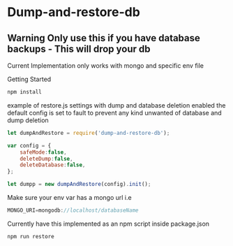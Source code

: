 # Dump-and-restore-db


## Warning Only use this if you have database backups - This will drop your db


Current Implementation only works with mongo and specific env file

Getting Started
```javascript
npm install
```
example of restore.js settings with dump and database deletion enabled
the default config is set to fault to prevent any kind unwanted of database and dump deletion

```javascript
let dumpAndRestore = require('dump-and-restore-db');

var config = {
    safeMode:false,
    deleteDump:false,
    deleteDatabase:false,
};

let dumpp = new dumpAndRestore(config).init();
```


Make sure your env var has a mongo url i.e
```javascript
MONGO_URI=mongodb://localhost/databaseName
```

Currently have this implemented as an npm script inside package.json
```javascript
npm run restore
```



